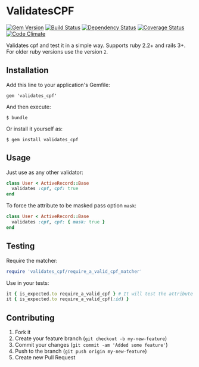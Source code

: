 # ValidatesCPF

[![Gem Version](https://badge.fury.io/rb/validates_cpf.png)](http://badge.fury.io/rb/validates_cpf) [![Build Status](https://secure.travis-ci.org/plribeiro3000/validates_cpf.png?branch=master)](http://travis-ci.org/plribeiro3000/validates_cpf) [![Dependency Status](https://gemnasium.com/plribeiro3000/validates_cpf.png)](https://gemnasium.com/plribeiro3000/validates_cpf) [![Coverage Status](https://coveralls.io/repos/plribeiro3000/validates_cpf/badge.png?branch=master)](https://coveralls.io/r/plribeiro3000/validates_cpf)  [![Code Climate](https://codeclimate.com/github/plribeiro3000/validates_cpf.png)](https://codeclimate.com/github/plribeiro3000/validates_cpf)

Validates cpf and test it in a simple way.
Supports ruby 2.2+ and rails 3+. For older ruby versions use the version `2`.

## Installation

Add this line to your application's Gemfile:

    gem 'validates_cpf'

And then execute:

    $ bundle

Or install it yourself as:

    $ gem install validates_cpf

## Usage

Just use as any other validator:

```ruby
class User < ActiveRecord::Base
  validates :cpf, cpf: true
end
```

To force the attribute to be masked pass option `mask`:

```ruby
class User < ActiveRecord::Base
  validates :cpf, cpf: { mask: true }
end
```

## Testing

Require the matcher:

```ruby
require 'validates_cpf/require_a_valid_cpf_matcher'
```

Use in your tests:

```ruby
it { is_expected.to require_a_valid_cpf } # It will test the attribute :cpf by default
it { is_expected.to require_a_valid_cpf(:id) }
```

## Contributing

1. Fork it
2. Create your feature branch (`git checkout -b my-new-feature`)
3. Commit your changes (`git commit -am 'Added some feature'`)
4. Push to the branch (`git push origin my-new-feature`)
5. Create new Pull Request
